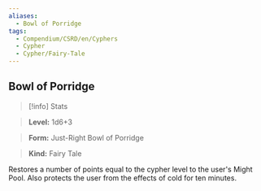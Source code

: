 ```yaml
---
aliases:
  - Bowl of Porridge
tags:
  - Compendium/CSRD/en/Cyphers
  - Cypher
  - Cypher/Fairy-Tale
---
```

  
    
## Bowl of Porridge    
>[!info] Stats    
> **Level:** 1d6+3    
> **Form:** Just-Right Bowl of Porridge    
> **Kind:** Fairy Tale  
    
Restores a number of points equal to the cypher level to the user's Might Pool. Also protects the user from the effects of cold for ten minutes.
